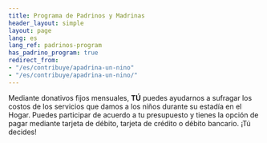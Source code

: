 ```yaml
---
title: Programa de Padrinos y Madrinas
header_layout: simple
layout: page
lang: es
lang_ref: padrinos-program
has_padrino_program: true
redirect_from:
- "/es/contribuye/apadrina-un-nino"
- "/es/contribuye/apadrina-un-nino/"
---
```


Mediante donativos fijos mensuales, <b>TÚ</b> puedes ayudarnos a sufragar los costos de  los servicios que damos a  los niños durante su estadía en el Hogar. Puedes participar de acuerdo a tu presupuesto y tienes la opción de pagar mediante tarjeta de débito, tarjeta de crédito o débito bancario. ¡Tú decides!
